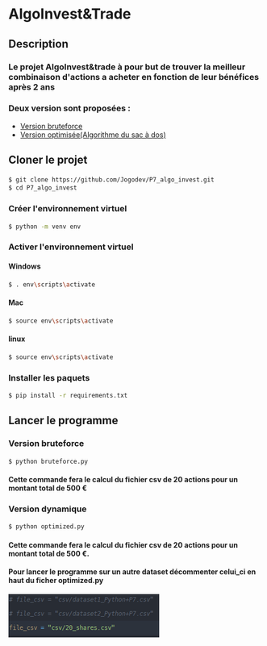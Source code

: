 # AlgoInvest&Trade
## Description
### **Le projet AlgoInvest&trade à pour but de trouver la meilleur combinaison d'actions a acheter en fonction de leur bénéfices après 2 ans**
### Deux version sont proposées :
* [Version bruteforce](#bruteforce)
* [Version optimisée(Algorithme du sac à dos)](#optimized)
## Cloner le projet

````bash
$ git clone https://github.com/Jogodev/P7_algo_invest.git
$ cd P7_algo_invest
````

### Créer l'environnement virtuel

````bash
$ python -m venv env
````

### Activer l'environnement virtuel

#### Windows
````bash
$ . env\scripts\activate 
````
#### Mac
````bash
$ source env\scripts\activate 
````
#### linux
````bash
$ source env\scripts\activate 
````

### Installer les paquets

````bash
$ pip install -r requirements.txt
````

## Lancer le programme
### Version bruteforce <a name="bruteforce"></a>

````bash
$ python bruteforce.py
````
#### Cette commande fera le calcul du fichier csv de 20 actions pour un montant total de 500 €
### Version dynamique <a name="optimized"></a>

````bash
$ python optimized.py
````
#### Cette commande fera le calcul du fichier csv de 20 actions pour un montant total de 500 €.
#### Pour lancer le programme sur un autre dataset décommenter celui_ci en haut du ficher optimized.py

![comment.png](images/comment.png)